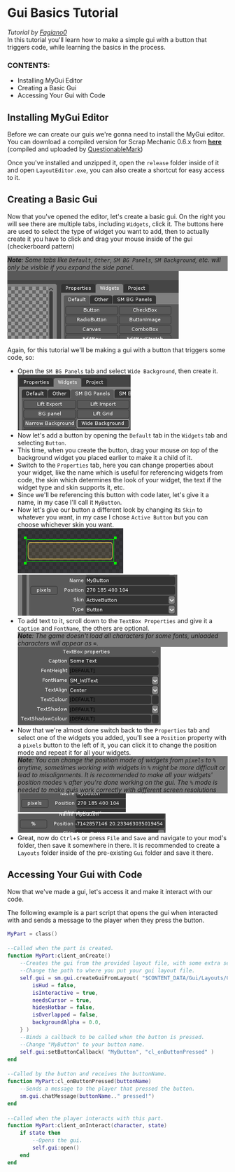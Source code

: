 # Gui Basics Tutorial
*Tutorial by [Fagiano0](https://github.com/Fagiano0)*  
In this tutorial you'll learn how to make a simple gui with a button that triggers code, while learning the basics in the process.

### CONTENTS:
- Installing MyGui Editor
- Creating a Basic Gui
- Accessing Your Gui with Code

## Installing MyGui Editor
Before we can create our guis we're gonna need to install the MyGui editor.  
You can download a compiled version for Scrap Mechanic 0.6.x from __[here](https://drive.google.com/file/d/1URXmjUc9FogNdwKikct6otZ0N7tzWOC4/view?usp=sharing)__ (compiled and uploaded by [QuestionableMark](https://github.com/QuestionableM))

Once you've installed and unzipped it, open the `release` folder inside of it and open `LayoutEditor.exe`, you can also create a shortcut for easy access to it.

## Creating a Basic Gui
Now that you've opened the editor, let's create a basic gui.
On the right you will see there are multiple tabs, including `Widgets`, click it. The buttons here are used to select the type of widget you want to add, then to actually create it you have to click and drag your mouse inside of the gui (checkerboard pattern)   
*<div style="background-color:rgba(0, 0, 0, .5)">**Note**: Some tabs like `Default`, `Other`, `SM BG Panels`, `SM Background`, etc. will only be visible if you expand the side panel.</div>*
![WidgetTab](Images/GuiBasicsTutorial/WidgetTab.png "Widget Tab")

Again, for this tutorial we'll be making a gui with a button that triggers some code, so:
- Open the `SM BG Panels` tab and select `Wide Background`, then create it.  
    ![WidgetTabWideBackground](Images/GuiBasicsTutorial/WidgetTabWideBackground.png)
- Now let's add a button by opening the `Default` tab in the `Widgets` tab and selecting `Button`.
- This time, when you create the button, drag your mouse *on top* of the background widget you placed earlier to make it a child of it.
- Switch to the `Properties` tab, here you can change properties about your widget, like the name which is useful for referencing widgets from code, the skin which determines the look of your widget, the text if the widget type and skin supports it, etc.
- Since we'll be referencing this button with code later, let's give it a name, in my case I'll call it `MyButton`.
- Now let's give our button a different look by changing its `Skin` to whatever you want, in my case I chose `Active Button` but you can choose whichever skin you want.  
    ![MyButtonSkin](Images/GuiBasicsTutorial/MyButtonSkin.png) ![MyButtonSkinAndName](Images/GuiBasicsTutorial/MyButtonSkinAndName.png)
- To add text to it, scroll down to the `TextBox Properties` and give it a `Caption` and `FontName`, the others are optional.  
*<div style="background-color:rgba(0, 0, 0, .5)">**Note**: The game doesn't load all characters for some fonts, unloaded characters will appear as* `⌧`.</div>
    ![MyButtonTextBoxProperties](Images/GuiBasicsTutorial/MyButtonTextBoxProperties.png)
- Now that we're almost done switch back to the `Properties` tab and select one of the widgets you added, you'll see a `Position` property with a `pixels` button to the left of it, you can click it to change the position mode and repeat it for all your widgets.  
    *<div style="background-color:rgba(0, 0, 0, .5)">**Note**: You can change the position mode of widgets from `pixels` to `%` anytime, sometimes working with widgets in `%` might be more difficult or lead to misalignments. It is recommended to make all your widgets' position modes `%` after you're done working on the gui. The `%` mode is needed to make guis work correctly with different screen resolutions</div>*
    ![PositionModePixels](Images/GuiBasicsTutorial/PositionModePixels.png) ![PositionMode%](Images/GuiBasicsTutorial/PositionModePercent.png)
- Great, now do `Ctrl`+`S` or press `File` and `Save` and navigate to your mod's folder, then save it somewhere in there. It is recommended to create a `Layouts` folder inside of the pre-existing `Gui` folder and save it there.

## Accessing Your Gui with Code
Now that we've made a gui, let's access it and make it interact with our code.  

The following example is a part script that opens the gui when interacted with and sends a message to the player when they press the button.
```lua
MyPart = class()

--Called when the part is created.
function MyPart:client_onCreate()
    --Creates the gui from the provided layout file, with some extra settings.
    --Change the path to where you put your gui layout file.
    self.gui = sm.gui.createGuiFromLayout( "$CONTENT_DATA/Gui/Layouts/CoolGui.layout", false, {
        isHud = false,
        isInteractive = true,
        needsCursor = true,
        hidesHotbar = false,
        isOverlapped = false,
        backgroundAlpha = 0.0,
    } )
    --Binds a callback to be called when the button is pressed.
    --Change "MyButton" to your button name.
    self.gui:setButtonCallback( "MyButton", "cl_onButtonPressed" )
end

--Called by the button and receives the buttonName.
function MyPart:cl_onButtonPressed(buttonName)
    --Sends a message to the player that pressed the button.
    sm.gui.chatMessage(buttonName.." pressed!")
end

--Called when the player interacts with this part.
function MyPart:client_onInteract(character, state)
    if state then
        --Opens the gui.
        self.gui:open()
    end
end
```